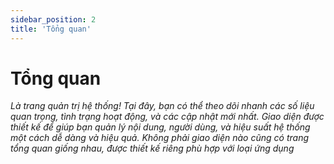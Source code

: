 ```yaml
---
sidebar_position: 2
title: 'Tổng quan'
---
```


# Tổng quan

_Là trang quản trị hệ thống! Tại đây, bạn có thể theo dõi nhanh các số liệu quan trọng, tình trạng hoạt động, và các cập nhật mới nhất. Giao diện được thiết kế để giúp bạn quản lý nội dung, người dùng, và hiệu suất hệ thống một cách dễ dàng và hiệu quả. Không phải giao diện nào cũng có trang tổng quan giống nhau, được thiết kế riêng phù hợp với loại ứng dụng_